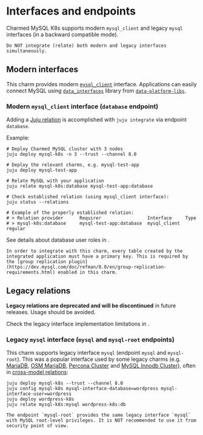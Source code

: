 # Interfaces and endpoints

Charmed MySQL K8s supports modern `mysql_client` and legacy `mysql` interfaces (in a backward compatible mode).

```{caution}
Do NOT integrate (relate) both modern and legacy interfaces simultaneously.
```

## Modern interfaces

This charm provides modern [`mysql_client`](https://github.com/canonical/charm-relation-interfaces) interface. Applications can easily connect MySQL using [`data_interfaces`](https://charmhub.io/data-platform-libs/libraries/data_interfaces) library from [`data-platform-libs`](https://github.com/canonical/data-platform-libs/).

### Modern `mysql_client` interface (`database` endpoint)

Adding a [Juju relation](https://documentation.ubuntu.com/juju/3.6/reference/relation/) is accomplished with `juju integrate` via endpoint `database`.

Example:

```shell
# Deploy Charmed MySQL cluster with 3 nodes
juju deploy mysql-k8s -n 3 --trust --channel 8.0

# Deploy the relevant charms, e.g. mysql-test-app
juju deploy mysql-test-app

# Relate MySQL with your application
juju relate mysql-k8s:database mysql-test-app:database

# Check established relation (using mysql_client interface):
juju status --relations

# Example of the properly established relation:
# > Relation provider      Requirer                 Interface     Type
# > mysql-k8s:database     mysql-test-app:database  mysql_client  regular
```

See details about database user roles in [](/explanation/users).

```{note}
In order to integrate with this charm, every table created by the integrated application must have a primary key. This is required by the [group replication plugin](https://dev.mysql.com/doc/refman/8.0/en/group-replication-requirements.html) enabled in this charm.
```

## Legacy relations

**Legacy relations are deprecated and will be discontinued** in future releases. Usage should be avoided. 

Check the legacy interface implementation limitations in [](/explanation/legacy-charm).

### Legacy `mysql` interface (`mysql` and `mysql-root` endpoints)

This charm supports legacy interface `mysql` (endpoint `mysql` and `mysql-root`). This was a popular interface used by some legacy charms (e.g. [MariaDB](https://charmhub.io/mariadb), [OSM MariaDB](https://charmhub.io/charmed-osm-mariadb-k8s), [Percona Cluster](https://charmhub.io/percona-cluster) and [MySQL Innodb Cluster](https://charmhub.io/mysql-innodb-cluster)), often in [cross-model relations](https://documentation.ubuntu.com/juju/3.6/reference/relation/#cross-model):

```shell
juju deploy mysql-k8s --trust --channel 8.0
juju config mysql-k8s mysql-interface-database=wordpress mysql-interface-user=wordpress
juju deploy wordpress-k8s
juju relate mysql-k8s:mysql wordpress-k8s:db
```

```{caution}
The endpoint `mysql-root` provides the same legacy interface `mysql` with MySQL root-level privileges. It is NOT recommended to use it from security point of view.
```
